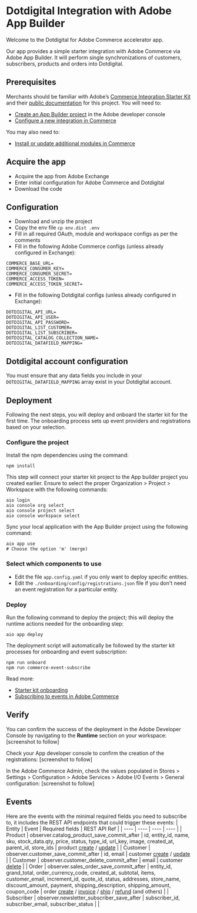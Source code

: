 # Dotdigital Integration with Adobe App Builder

Welcome to the Dotdigital for Adobe Commerce accelerator app.

Our app provides a simple starter integration with Adobe Commerce via Adobe App Builder. It will perform single synchronizations of customers, subscribers, products and orders into Dotdigital.

## Prerequisites
Merchants should be familiar with Adobe’s [Commerce Integration Starter Kit](https://github.com/adobe/commerce-integration-starter-kit/blob/main/README.md#prerequisites) and their [public documentation](https://developer.adobe.com/commerce/extensibility/starter-kit/integration/) for this project. You will need to:

- [Create an App Builder project](https://github.com/adobe/commerce-integration-starter-kit/blob/main/README.md#create-app-builder-project) in the Adobe developer console
- [Configure a new integration in Commerce](https://github.com/adobe/commerce-integration-starter-kit/blob/main/README.md#configure-a-new-integration-in-commerce)

You may also need to:
- [Install or update additional modules in Commerce](https://github.com/adobe/commerce-integration-starter-kit/blob/main/README.md#install-commerce-eventing-module-only-required-when-running-adobe-commerce-versions-244-or-245)  

## Acquire the app
- Acquire the app from Adobe Exchange
- Enter initial configuration for Adobe Commerce and Dotdigital
- Download the code

## Configuration
- Download and unzip the project
- Copy the env file `cp env.dist .env`
- Fill in all required OAuth, module and workspace configs as per the comments
- Fill in the following Adobe Commerce configs (unless already configured in Exchange):
```
COMMERCE_BASE_URL=
COMMERCE_CONSUMER_KEY=
COMMERCE_CONSUMER_SECRET=
COMMERCE_ACCESS_TOKEN=
COMMERCE_ACCESS_TOKEN_SECRET=
```
- Fill in the following Dotdigital configs (unless already configured in Exchange):
```
DOTDIGITAL_API_URL=
DOTDIGITAL_API_USER=
DOTDIGITAL_API_PASSWORD=
DOTDIGITAL_LIST_CUSTOMER=
DOTDIGITAL_LIST_SUBSCRIBER=
DOTDIGITAL_CATALOG_COLLECTION_NAME=
DOTDIGITAL_DATAFIELD_MAPPING=
```

## Dotdigital account configuration
You must ensure that any data fields you include in your `DOTDIGITAL_DATAFIELD_MAPPING` array exist in your Dotdigital account.

## Deployment
Following the next steps, you will deploy and onboard the starter kit for the first time. The onboarding process sets up event providers and registrations based on your selection.

### Configure the project
Install the npm dependencies using the command:
```
npm install
```

This step will connect your starter kit project to the App builder project you created earlier. Ensure to select the proper Organization > Project > Workspace with the following commands:
```
aio login
aio console org select
aio console project select
aio console workspace select
```

Sync your local application with the App Builder project using the following command:
```
aio app use
# Choose the option 'm' (merge) 
```

### Select which components to use
- Edit the file `app.config.yaml` if you only want to deploy specific entities.
- Edit the `./onboarding/config/registrations.json` file if you don't need an event registration for a particular entity.

### Deploy
Run the following command to deploy the project; this will deploy the runtime actions needed for the onboarding step:
```
aio app deploy
```

The deployment script will automatically be followed by the starter kit processes for onboarding and event subscription:
```
npm run onboard
npm run commerce-event-subscribe
```

Read more: 
- [Starter kit onboarding](https://github.com/adobe/commerce-integration-starter-kit/blob/main/README.md#execute-the-onboarding)
- [Subscribing to events in Adobe Commerce](https://github.com/adobe/commerce-integration-starter-kit/blob/main/README.md#subscribe-to-events-in-adobe-commerce-instance)

## Verify
You can confirm the success of the deployment in the Adobe Developer Console by navigating to the **Runtime** section on your workspace: 
[screenshot to follow]

Check your App developer console to confirm the creation of the registrations:
[screenshot to follow]

In the Adobe Commerce Admin, check the values populated in Stores > Settings > Configuration > Adobe Services > Adobe I/O Events > General configuration:
[screenshot to follow]

## Events
Here are the events with the minimal required fields you need to subscribe to, it includes the REST API endpoints that could trigger these events:
| Entity  | Event | Required fields | REST API Ref |
| ---- | ---- | ---- | ---- |
| Product | observer.catalog_product_save_commit_after | id, entity_id, name, sku, stock_data.qty, price, status, type_id, url_key, image, created_at, parent_id, store_ids | product [create](https://adobe-commerce.redoc.ly/2.4.7-admin/tag/products#operation/GetV1Products) / [update](https://adobe-commerce.redoc.ly/2.4.7-admin/tag/productssku/#operation/PutV1ProductsSku) |
| Customer | observer.customer_save_commit_after | id, email | customer [create](https://adobe-commerce.redoc.ly/2.4.7-admin/tag/customers#operation/PostV1Customers) / [update](https://adobe-commerce.redoc.ly/2.4.7-admin/tag/customerscustomerId#operation/PutV1CustomersCustomerId) |
| Customer | observer.customer_delete_commit_after | email | customer [delete](https://adobe-commerce.redoc.ly/2.4.7-admin/tag/customerscustomerId#operation/DeleteV1CustomersCustomerId) |
| Order | observer.sales_order_save_commit_after | entity_id, grand_total, order_currency_code, created_at, subtotal, items, customer_email, increment_id, quote_id, status, addresses, store_name, discount_amount, payment, shipping_description, shipping_amount, coupon_code | order [create](https://adobe-commerce.redoc.ly/2.4.7-admin/tag/orderscreate#operation/PutV1OrdersCreate) / [invoice](https://adobe-commerce.redoc.ly/2.4.7-admin/tag/orderorderIdinvoice#operation/PostV1OrderOrderIdInvoice) / [ship](https://adobe-commerce.redoc.ly/2.4.7-admin/tag/orderorderIdship/) / [refund](https://adobe-commerce.redoc.ly/2.4.7-admin/tag/orderorderIdrefund#operation/PostV1OrderOrderIdRefund) (and others) |
| Subscriber | observer.newsletter_subscriber_save_after  | subscriber_id, subscriber_email, subscriber_status |            |


